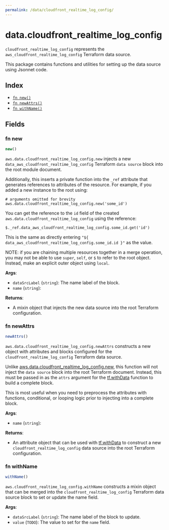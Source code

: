 ```yaml
---
permalink: /data/cloudfront_realtime_log_config/
---
```


# data.cloudfront_realtime_log_config

`cloudfront_realtime_log_config` represents the `aws_cloudfront_realtime_log_config` Terraform data source.



This package contains functions and utilities for setting up the data source using Jsonnet code.


## Index

* [`fn new()`](#fn-new)
* [`fn newAttrs()`](#fn-newattrs)
* [`fn withName()`](#fn-withname)

## Fields

### fn new

```ts
new()
```


`aws.data.cloudfront_realtime_log_config.new` injects a new `data_aws_cloudfront_realtime_log_config` Terraform `data source`
block into the root module document.

Additionally, this inserts a private function into the `_ref` attribute that generates references to attributes of the
resource. For example, if you added a new instance to the root using:

    # arguments omitted for brevity
    aws.data.cloudfront_realtime_log_config.new('some_id')

You can get the reference to the `id` field of the created `aws.data.cloudfront_realtime_log_config` using the reference:

    $._ref.data_aws_cloudfront_realtime_log_config.some_id.get('id')

This is the same as directly entering `"${ data_aws_cloudfront_realtime_log_config.some_id.id }"` as the value.

NOTE: if you are chaining multiple resources together in a merge operation, you may not be able to use `super`, `self`,
or `$` to refer to the root object. Instead, make an explicit outer object using `local`.

**Args**:
  - `dataSrcLabel` (`string`): The name label of the block.
  - `name` (`string`): 

**Returns**:
- A mixin object that injects the new data source into the root Terraform configuration.


### fn newAttrs

```ts
newAttrs()
```


`aws.data.cloudfront_realtime_log_config.newAttrs` constructs a new object with attributes and blocks configured for the `cloudfront_realtime_log_config`
Terraform data source.

Unlike [aws.data.cloudfront_realtime_log_config.new](#fn-cloudfrontrealtimelogconfignew), this function will not inject the `data source`
block into the root Terraform document. Instead, this must be passed in as the `attrs` argument for the
[tf.withData](https://github.com/tf-libsonnet/core/tree/main/docs#fn-withdata) function to build a complete block.

This is most useful when you need to preprocess the attributes with functions, conditional, or looping logic prior to
injecting into a complete block.

**Args**:
  - `name` (`string`): 

**Returns**:
  - An attribute object that can be used with [tf.withData](https://github.com/tf-libsonnet/core/tree/main/docs#fn-withdata) to construct a new `cloudfront_realtime_log_config` data source into the root Terraform configuration.


### fn withName

```ts
withName()
```

`aws.cloudfront_realtime_log_config.withName` constructs a mixin object that can be merged into the `cloudfront_realtime_log_config`
Terraform data source block to set or update the name field.



**Args**:
  - `dataSrcLabel` (`string`): The name label of the block to update.
  - `value` (`TODO`): The value to set for the `name` field.
